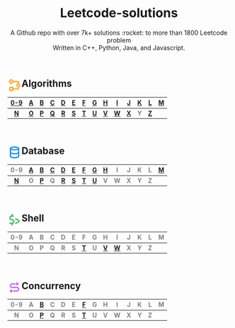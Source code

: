 <h1 align="center">Leetcode-solutions</h1>
<p align="center">A Github repo with over 7k+ solutions :rocket: to more than 1800 Leetcode problem<br>Written in C++, Python, Java, and Javascript.</p>
<br>

## <div align="left"><img src="https://github.com/AnasImloul/Leetcode-Solutions/blob/main/icons/algo.svg" width="32px" align="left"/>Algorithms</div>


| [0-9](./algorithms/0-9/#algorithms-solutions) | [A](./algorithms/A/#algorithms-solutions) | [B](./algorithms/B/#algorithms-solutions) | [C](./algorithms/C/#algorithms-solutions) | [D](./algorithms/D/#algorithms-solutions) | [E](./algorithms/E/#algorithms-solutions) | [F](./algorithms/F/#algorithms-solutions) | [G](./algorithms/G/#algorithms-solutions) | [H](./algorithms/H/#algorithms-solutions) | [I](./algorithms/I/#algorithms-solutions) | [J](./algorithms/J/#algorithms-solutions) | [K](./algorithms/K/#algorithms-solutions) | [L](./algorithms/L/#algorithms-solutions) | [M](./algorithms/M/#algorithms-solutions) |
|:---------------------------------------------:|:-----------------------------------------:|:-----------------------------------------:|:-----------------------------------------:|:-----------------------------------------:|:-----------------------------------------:|:-----------------------------------------:|:-----------------------------------------:|:-----------------------------------------:|:-----------------------------------------:|:-----------------------------------------:|:-----------------------------------------:|:-----------------------------------------:|:-----------------------------------------:|
|**[N](./algorithms/N/#algorithms-solutions)**|**[O](./algorithms/O/#algorithms-solutions)**|**[P](./algorithms/P/#algorithms-solutions)**|**[Q](./algorithms/Q/#algorithms-solutions)**|**[R](./algorithms/R/#algorithms-solutions)**|**[S](./algorithms/S/#algorithms-solutions)**|**[T](./algorithms/T/#algorithms-solutions)**|**[U](./algorithms/U/#algorithms-solutions)**|**[V](./algorithms/V/#algorithms-solutions)**|**[W](./algorithms/W/#algorithms-solutions)**|**[X](./algorithms/X/#algorithms-solutions)**|**<span style='color:grey'>  Y  </span>**|**[Z](./algorithms/Z/#algorithms-solutions)**|
<br>

## <div align="left"><img src="https://github.com/AnasImloul/Leetcode-Solutions/blob/main/icons/data.svg" width="32px" align="left"/>Database</div>


| <span style='color:grey'>  0-9  </span> | [A](./database/A/#database-solutions) | [B](./database/B/#database-solutions) | [C](./database/C/#database-solutions) | [D](./database/D/#database-solutions) | [E](./database/E/#database-solutions) | [F](./database/F/#database-solutions) | [G](./database/G/#database-solutions) | [H](./database/H/#database-solutions) | <span style='color:grey'>  I  </span> | <span style='color:grey'>  J  </span> | <span style='color:grey'>  K  </span> | <span style='color:grey'>  L  </span> | [M](./database/M/#database-solutions) |
|:---------------------------------------:|:-------------------------------------:|:-------------------------------------:|:-------------------------------------:|:-------------------------------------:|:-------------------------------------:|:-------------------------------------:|:-------------------------------------:|:-------------------------------------:|:-------------------------------------:|:-------------------------------------:|:-------------------------------------:|:-------------------------------------:|:-------------------------------------:|
|**[N](./database/N/#database-solutions)**|**<span style='color:grey'>  O  </span>**|**[P](./database/P/#database-solutions)**|**<span style='color:grey'>  Q  </span>**|**[R](./database/R/#database-solutions)**|**[S](./database/S/#database-solutions)**|**[T](./database/T/#database-solutions)**|**[U](./database/U/#database-solutions)**|**<span style='color:grey'>  V  </span>**|**<span style='color:grey'>  W  </span>**|**<span style='color:grey'>  X  </span>**|**<span style='color:grey'>  Y  </span>**|**<span style='color:grey'>  Z  </span>**|
<br>

## <div align="left"><img src="https://github.com/AnasImloul/Leetcode-Solutions/blob/main/icons/shell.svg" width="32px" align="left"/>Shell</div>


| <span style='color:grey'>  0-9  </span> | <span style='color:grey'>  A  </span> | <span style='color:grey'>  B  </span> | <span style='color:grey'>  C  </span> | <span style='color:grey'>  D  </span> | <span style='color:grey'>  E  </span> | <span style='color:grey'>  F  </span> | <span style='color:grey'>  G  </span> | <span style='color:grey'>  H  </span> | <span style='color:grey'>  I  </span> | <span style='color:grey'>  J  </span> | <span style='color:grey'>  K  </span> | <span style='color:grey'>  L  </span> | <span style='color:grey'>  M  </span> |
|:---------------------------------------:|:-------------------------------------:|:-------------------------------------:|:-------------------------------------:|:-------------------------------------:|:-------------------------------------:|:-------------------------------------:|:-------------------------------------:|:-------------------------------------:|:-------------------------------------:|:-------------------------------------:|:-------------------------------------:|:-------------------------------------:|:-------------------------------------:|
|**<span style='color:grey'>  N  </span>**|**<span style='color:grey'>  O  </span>**|**<span style='color:grey'>  P  </span>**|**<span style='color:grey'>  Q  </span>**|**<span style='color:grey'>  R  </span>**|**<span style='color:grey'>  S  </span>**|**[T](./shell/T/#shell-solutions)**|**<span style='color:grey'>  U  </span>**|**[V](./shell/V/#shell-solutions)**|**[W](./shell/W/#shell-solutions)**|**<span style='color:grey'>  X  </span>**|**<span style='color:grey'>  Y  </span>**|**<span style='color:grey'>  Z  </span>**|
<br>

## <div align="left"><img src="https://github.com/AnasImloul/Leetcode-Solutions/blob/main/icons/concurrency.svg" width="32px" align="left"/>Concurrency</div>


| <span style='color:grey'>  0-9  </span> | <span style='color:grey'>  A  </span> | [B](./concurrency/B/#concurrency-solutions) | <span style='color:grey'>  C  </span> | <span style='color:grey'>  D  </span> | <span style='color:grey'>  E  </span> | [F](./concurrency/F/#concurrency-solutions) | <span style='color:grey'>  G  </span> | <span style='color:grey'>  H  </span> | <span style='color:grey'>  I  </span> | <span style='color:grey'>  J  </span> | <span style='color:grey'>  K  </span> | <span style='color:grey'>  L  </span> | <span style='color:grey'>  M  </span> |
|:---------------------------------------:|:-------------------------------------:|:-------------------------------------------:|:-------------------------------------:|:-------------------------------------:|:-------------------------------------:|:-------------------------------------------:|:-------------------------------------:|:-------------------------------------:|:-------------------------------------:|:-------------------------------------:|:-------------------------------------:|:-------------------------------------:|:-------------------------------------:|
|**<span style='color:grey'>  N  </span>**|**<span style='color:grey'>  O  </span>**|**[P](./concurrency/P/#concurrency-solutions)**|**<span style='color:grey'>  Q  </span>**|**<span style='color:grey'>  R  </span>**|**<span style='color:grey'>  S  </span>**|**[T](./concurrency/T/#concurrency-solutions)**|**<span style='color:grey'>  U  </span>**|**<span style='color:grey'>  V  </span>**|**<span style='color:grey'>  W  </span>**|**<span style='color:grey'>  X  </span>**|**<span style='color:grey'>  Y  </span>**|**<span style='color:grey'>  Z  </span>**|
<br>
